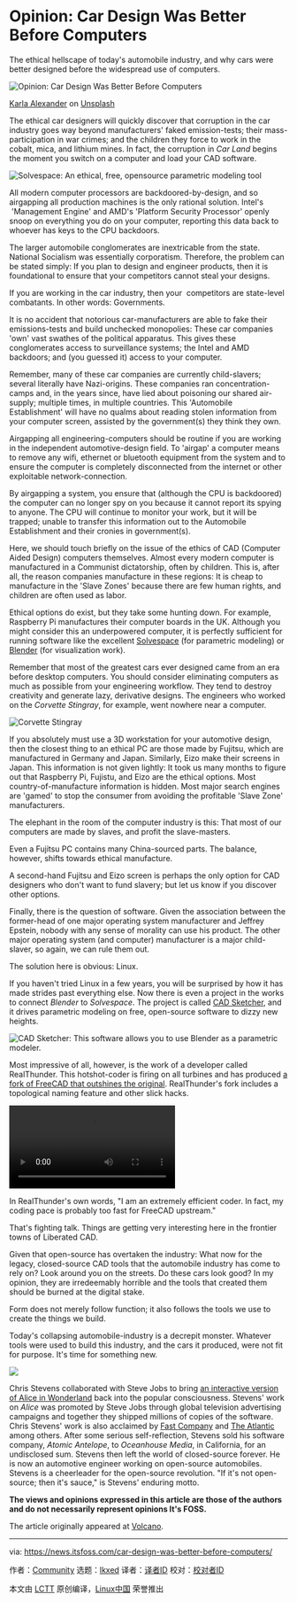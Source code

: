 [#]: subject: "Opinion: Car Design Was Better Before Computers"
[#]: via: "https://news.itsfoss.com/car-design-was-better-before-computers/"
[#]: author: "Community https://news.itsfoss.com/author/team/"
[#]: collector: "lkxed"
[#]: translator: "CanYellow"
[#]: reviewer: " "
[#]: publisher: " "
[#]: url: " "

Opinion: Car Design Was Better Before Computers
======
The ethical hellscape of today's automobile industry, and why cars were better designed before the widespread use of computers.

![Opinion: Car Design Was Better Before Computers][1]

[Karla Alexander][2] on [Unsplash][3]

The ethical car designers will quickly discover that corruption in the car industry goes way beyond manufacturers' faked emission-tests; their mass-participation in war crimes; and the children they force to work in the cobalt, mica, and lithium mines. In fact, the corruption in *Car Land* begins the moment you switch on a computer and load your CAD software.

![Solvespace: An ethical, free, opensource parametric modeling tool][4]

All modern computer processors are backdoored-by-design, and so airgapping all production machines is the only rational solution. Intel's  'Management Engine' and AMD's 'Platform Security Processor' openly snoop on everything you do on your computer, reporting this data back to whoever has keys to the CPU backdoors.

The larger automobile conglomerates are inextricable from the state. National Socialism was essentially corporatism. Therefore, the problem can be stated simply: If you plan to design and engineer products, then it is foundational to ensure that your competitors cannot steal your designs.

If you are working in the car industry, then your  competitors are state-level combatants. In other words: Governments.

It is no accident that notorious car-manufacturers are able to fake their emissions-tests and build unchecked monopolies: These car companies 'own' vast swathes of the political apparatus. This gives these conglomerates access to surveillance systems; the Intel and AMD backdoors; and (you guessed it) access to your computer.

Remember, many of these car companies are currently child-slavers; several literally have Nazi-origins. These companies ran concentration-camps and, in the years since, have lied about poisoning our shared air-supply; multiple times, in multiple countries. This 'Automobile Establishment' will have no qualms about reading stolen information from your computer screen, assisted by the government(s) they think they own.

Airgapping all engineering-computers should be routine if you are working in the independent automotive-design field. To 'airgap' a computer means to remove any wifi, ethernet or bluetooth equipment from the system and to ensure the computer is completely disconnected from the internet or other exploitable network-connection.

By airgapping a system, you ensure that (although the CPU is backdoored) the computer can no longer spy on you because it cannot report its spying to anyone. The CPU will continue to monitor your work, but it will be trapped; unable to transfer this information out to the Automobile Establishment and their cronies in government(s).

Here, we should touch briefly on the issue of the ethics of CAD (Computer Aided Design) computers themselves. Almost every modern computer is manufactured in a Communist dictatorship, often by children. This is, after all, the reason companies manufacture in these regions: It is cheap to manufacture in the 'Slave Zones' because there are few human rights, and children are often used as labor.

Ethical options do exist, but they take some hunting down. For example, Raspberry Pi manufactures their computer boards in the UK. Although you might consider this an underpowered computer, it is perfectly sufficient for running software like the excellent [Solvespace][5] (for parametric modeling) or [Blender][6] (for visualization work).

Remember that most of the greatest cars ever designed came from an era before desktop computers. You should consider eliminating computers as much as possible from your engineering workflow. They tend to destroy creativity and generate lazy, derivative designs. The engineers who worked on the *Corvette Stingray*, for example, went nowhere near a computer.

![Corvette Stingray][7]

If you absolutely must use a 3D workstation for your automotive design, then the closest thing to an ethical PC are those made by Fujitsu, which are manufactured in Germany and Japan. Similarly, Eizo make their screens in Japan. This information is not given lightly: It took us many months to figure out that Raspberry Pi, Fujistu, and Eizo are the ethical options. Most country-of-manufacture information is hidden. Most major search engines are 'gamed' to stop the consumer from avoiding the profitable 'Slave Zone' manufacturers.

The elephant in the room of the computer industry is this: That most of our computers are made by slaves, and profit the slave-masters.

Even a Fujitsu PC contains many China-sourced parts. The balance, however, shifts towards ethical manufacture.

A second-hand Fujitsu and Eizo screen is perhaps the only option for CAD designers who don't want to fund slavery; but let us know if you discover other options.

Finally, there is the question of software. Given the association between the former-head of one major operating system manufacturer and Jeffrey Epstein, nobody with any sense of morality can use his product. The other major operating system (and computer) manufacturer is a major child-slaver, so again, we can rule them out.

The solution here is obvious: Linux.

If you haven't tried Linux in a few years, you will be surprised by how it has made strides past everything else. Now there is even a project in the works to connect *Blender* to *Solvespace*. The project is called [CAD Sketcher][8], and it drives parametric modeling on free, open-source software to dizzy new heights.

![CAD Sketcher: This software allows you to use Blender as a parametric modeler.][9]

Most impressive of all, however, is the work of a developer called RealThunder. This hotshot-coder is firing on all turbines and has produced [a fork of FreeCAD that outshines the original][10]. RealThunder's fork includes a topological naming feature and other slick hacks.

![][11]

In RealThunder's own words, "I am an extremely efficient coder. In fact, my coding pace is probably too fast for FreeCAD upstream."

That's fighting talk. Things are getting very interesting here in the frontier towns of Liberated CAD.

Given that open-source has overtaken the industry: What now for the legacy, closed-source CAD tools that the automobile industry has come to rely on? Look around you on the streets. Do these cars look good? In my opinion, they are irredeemably horrible and the tools that created them should be burned at the digital stake.

Form does not merely follow function; it also follows the tools we use to create the things we build.

Today's collapsing automobile-industry is a decrepit monster. Whatever tools were used to build this industry, and the cars it produced, were not fit for purpose. It's time for something new.

![][12]

Chris Stevens collaborated with Steve Jobs to bring [an interactive version of Alice in Wonderland][13] back into the popular consciousness. Stevens' work on *Alice* was promoted by Steve Jobs through global television advertising campaigns and together they shipped millions of copies of the software. Chris Stevens' work is also acclaimed by [Fast Company][14] and [The Atlantic][15] among others. After some serious self-reflection, Stevens sold his software company, *Atomic Antelope*, to *Oceanhouse Media*, in California, for an undisclosed sum. Stevens then left the world of closed-source forever. He is now an automotive engineer working on open-source automobiles. Stevens is a cheerleader for the open-source revolution. "If it's not open-source; then it's sauce," is Stevens' enduring motto.

**The views and opinions expressed in this article are those of the authors and do not necessarily represent opinions It's FOSS.**

The article originally appeared at [Volcano][16].

--------------------------------------------------------------------------------

via: https://news.itsfoss.com/car-design-was-better-before-computers/

作者：[Community][a]
选题：[lkxed][b]
译者：[译者ID](https://github.com/译者ID)
校对：[校对者ID](https://github.com/校对者ID)

本文由 [LCTT](https://github.com/LCTT/TranslateProject) 原创编译，[Linux中国](https://linux.cn/) 荣誉推出

[a]: https://news.itsfoss.com/author/team/
[b]: https://github.com/lkxed
[1]: https://images.unsplash.com/photo-1484687742385-1249620c2687?crop=entropy&cs=tinysrgb&fit=max&fm=jpg&ixid=MnwxMTc3M3wwfDF8c2VhcmNofDE2fHx2aW50YWdlJTIwY2FyfGVufDB8fHx8MTY2MjE3NTc0NA&ixlib=rb-1.2.1&q=80&w=1200
[2]: https://unsplash.com/@kmvrlv?utm_source=ghost&utm_medium=referral&utm_campaign=api-credit
[3]: https://unsplash.com/?utm_source=ghost&utm_medium=referral&utm_campaign=api-credit
[4]: https://news.itsfoss.com/content/images/2022/08/solvespace.jpg
[5]: https://solvespace.com/index.pl
[6]: https://www.blender.org/
[7]: https://news.itsfoss.com/content/images/2022/08/corvette-68.jpg
[8]: https://www.cadsketcher.com/
[9]: https://news.itsfoss.com/content/images/2022/08/CAD-Sketcher-Blender.jpg
[10]: https://www.patreon.com/thundereal
[11]: https://news.itsfoss.com/content/media/2022/09/drawstyle.webm
[12]: https://news.itsfoss.com/content/images/2022/09/chris-stevens-photo-1.jpeg
[13]: https://www.youtube.com/watch?v=gew68Qj5kxw
[14]: https://www.fastcompany.com/1694027/alice-ipad-co-creator-chris-stevens-risk-and-rabbit-holes
[15]: https://www.theatlantic.com/entertainment/archive/2011/03/the-most-technologically-advanced-book-for-the-ipad/72610/
[16]: https://vo.lc/ano/

